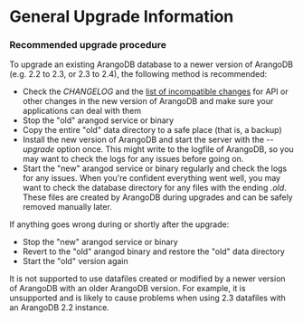 General Upgrade Information
===========================

### Recommended upgrade procedure

To upgrade an existing ArangoDB database to a newer version of ArangoDB 
(e.g. 2.2 to 2.3, or 2.3 to 2.4), the following method is recommended:

* Check the *CHANGELOG* and the [list of incompatible changes](../Upgrading/UpgradingChanges28.md) for API or other changes in the new version of ArangoDB and make sure your applications can deal with them
* Stop the "old" arangod service or binary
* Copy the entire "old" data directory to a safe place (that is, a backup)
* Install the new version of ArangoDB and start the server with the *--upgrade* option once. This might write to the logfile of ArangoDB, so you may want to check the logs for any issues before going on.
* Start the "new" arangod service or binary regularly and check the logs for any issues. When you're confident everything went well, you may want to check the database directory for any files with the ending *.old*. These files are created by ArangoDB during upgrades and can be safely removed manually later.

If anything goes wrong during or shortly after the upgrade:

* Stop the "new" arangod service or binary
* Revert to the "old" arangod binary and restore the "old" data directory
* Start the "old" version again

It is not supported to use datafiles created or modified by a newer version of ArangoDB with an older ArangoDB version. For example, it is unsupported and is likely to cause problems when using 2.3 datafiles with an ArangoDB 2.2 instance.

